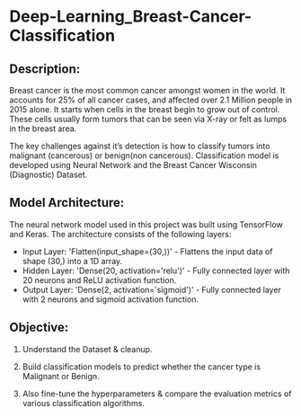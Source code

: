 # Deep-Learning_Breast-Cancer-Classification
## Description:
Breast cancer is the most common cancer amongst women in the world. It accounts for 25% of all cancer cases, and affected over 2.1 Million people in 2015 alone. It starts when cells in the breast begin to grow out of control. These cells usually form tumors that can be seen via X-ray or felt as lumps in the breast area.

The key challenges against it’s detection is how to classify tumors into malignant (cancerous) or benign(non cancerous). Classification model is developed using Neural Network and the Breast Cancer Wisconsin (Diagnostic) Dataset.

## Model Architecture:
The neural network model used in this project was built using TensorFlow and Keras. The architecture consists of the following layers:

* Input Layer:
'Flatten(input_shape=(30,))' - Flattens the input data of shape (30,) into a 1D array.
* Hidden Layer:
'Dense(20, activation='relu')' - Fully connected layer with 20 neurons and ReLU activation function.
* Output Layer:
'Dense(2, activation='sigmoid')' - Fully connected layer with 2 neurons and sigmoid activation function.


## Objective:

1. Understand the Dataset & cleanup.

2. Build classification models to predict whether the cancer type is Malignant or Benign.

3. Also fine-tune the hyperparameters & compare the evaluation metrics of various classification algorithms.
